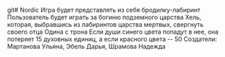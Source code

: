 git# Nordic
Игра будет представлять из себя бродилку-лабиринт
Пользователь будет играть за богиню подземного царства Хель, которая, выбравшись из лабиринтов царства мертвых, свергнуть своего отца Одина с трона
Если души синего цвета попадут в нее, она потеряет 15 духовных единиц, а если красного цвета -- 50
Создатели: Мартанова Ульяна, Эбель Дарья, Шрамова Надежда
